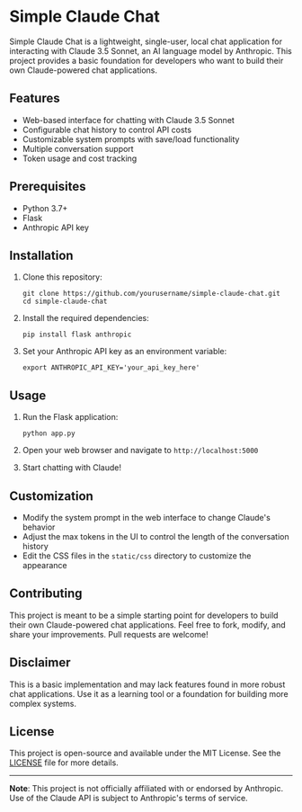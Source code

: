 # Simple Claude Chat

Simple Claude Chat is a lightweight, single-user, local chat application for interacting with Claude 3.5 Sonnet, an AI language model by Anthropic. This project provides a basic foundation for developers who want to build their own Claude-powered chat applications.

## Features

- Web-based interface for chatting with Claude 3.5 Sonnet
- Configurable chat history to control API costs
- Customizable system prompts with save/load functionality
- Multiple conversation support
- Token usage and cost tracking

## Prerequisites

- Python 3.7+
- Flask
- Anthropic API key

## Installation

1. Clone this repository:
   ```
   git clone https://github.com/yourusername/simple-claude-chat.git
   cd simple-claude-chat
   ```

2. Install the required dependencies:
   ```
   pip install flask anthropic
   ```

3. Set your Anthropic API key as an environment variable:
   ```
   export ANTHROPIC_API_KEY='your_api_key_here'
   ```

## Usage

1. Run the Flask application:
   ```
   python app.py
   ```

2. Open your web browser and navigate to `http://localhost:5000`

3. Start chatting with Claude!

## Customization

- Modify the system prompt in the web interface to change Claude's behavior
- Adjust the max tokens in the UI to control the length of the conversation history
- Edit the CSS files in the `static/css` directory to customize the appearance

## Contributing

This project is meant to be a simple starting point for developers to build their own Claude-powered chat applications. Feel free to fork, modify, and share your improvements. Pull requests are welcome!

## Disclaimer

This is a basic implementation and may lack features found in more robust chat applications. Use it as a learning tool or a foundation for building more complex systems.

## License

This project is open-source and available under the MIT License. See the [LICENSE](LICENSE) file for more details.

---

**Note**: This project is not officially affiliated with or endorsed by Anthropic. Use of the Claude API is subject to Anthropic's terms of service.
